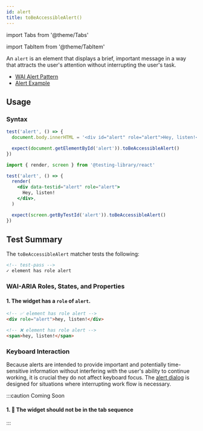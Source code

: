 ```yaml
---
id: alert
title: toBeAccessibleAlert()
---
```


import Tabs from '@theme/Tabs'

import TabItem from '@theme/TabItem'

An `alert` is an element that displays a brief, important message in a way that attracts the user's
attention without interrupting the user's task.

- [WAI Alert Pattern](https://www.w3.org/WAI/ARIA/apg/patterns/alert/)
- [Alert Example](https://www.w3.org/WAI/ARIA/apg/example-index/alert/alert.html)

## Usage

### Syntax

<Tabs>
<TabItem label="Vanilla JS" value="js">

```js
test('alert', () => {
  document.body.innerHTML = '<div id="alert" role="alert">Hey, listen!</div>'

  expect(document.getElementById('alert')).toBeAccessibleAlert()
})
```

</TabItem>
<TabItem default label="React + Testing Library" value="rtl">

```jsx
import { render, screen } from '@testing-library/react'

test('alert', () => {
  render(
    <div data-testid="alert" role="alert">
      Hey, listen!
    </div>,
  )

  expect(screen.getByTestId('alert')).toBeAccessibleAlert()
})
```

</TabItem>
</Tabs>

## Test Summary

The `toBeAccessibleAlert` matcher tests the following:

```html
<!-- test-pass -->
✓ element has role alert
```

### WAI-ARIA Roles, States, and Properties

#### 1. The widget has a `role` of `alert`.

```html
<!-- ✅ element has role alert -->
<div role="alert">hey, listen!</div>

<!-- ❌ element has role alert -->
<span>hey, listen!</span>
```

### Keyboard Interaction

Because alerts are intended to provide important and potentially time-sensitive information without
interfering with the user's ability to continue working, it is crucial they do not affect keyboard
focus. The [alert dialog](/matchers/alertdialog) is designed for situations where interrupting work
flow is necessary.

:::caution Coming Soon

#### 1. 🚧 The widget should not be in the tab sequence

:::
